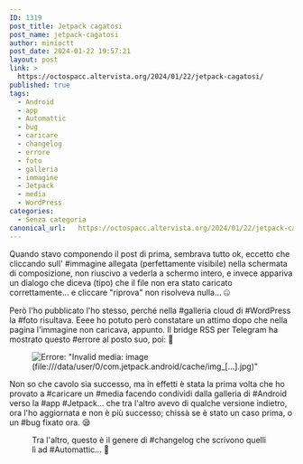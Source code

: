```yaml
---
ID: 1319
post_title: Jetpack cagatosi
post_name: jetpack-cagatosi
author: minioctt
post_date: 2024-01-22 19:57:21
layout: post
link: >
  https://octospacc.altervista.org/2024/01/22/jetpack-cagatosi/
published: true
tags:
  - Android
  - app
  - Automattic
  - bug
  - caricare
  - changelog
  - errore
  - foto
  - galleria
  - immagine
  - Jetpack
  - media
  - WordPress
categories:
  - Senza categoria
canonical_url:   https://octospacc.altervista.org/2024/01/22/jetpack-cagatosi/
---
```

<!-- wp:paragraph -->
<p>Quando stavo componendo il post di prima, sembrava tutto ok, eccetto che cliccando sull' #immagine allegata (perfettamente visibile) nella schermata di composizione, non riuscivo a vederla a schermo intero, e invece appariva un dialogo che diceva (tipo) che il file non era stato caricato correttamente... e cliccare "riprova" non risolveva nulla... 🤐</p>
<!-- /wp:paragraph -->

<!-- wp:paragraph -->
<p>Però l'ho pubblicato l'ho stesso, perché nella #galleria cloud di #WordPress la #foto risultava. Eeee ho potuto però constatare un attimo dopo che nella pagina l'immagine non caricava, appunto. Il bridge RSS per Telegram ha mostrato questo #errore al posto suo, poi: 🥱</p>
<!-- /wp:paragraph -->

<!-- wp:paragraph -->
<p></p>
<!-- /wp:paragraph -->

<!-- wp:image {"id":1315,"sizeSlug":"large","linkDestination":"none"} -->
<figure class="wp-block-image size-large"><img src="{{site.cdnurl}}/assets/uploads/2024/01/screenshot_20240122-1905587628937202399778357.png" alt="Errore: &quot;Invalid media: image (file:///data/user/0/com.jetpack.android/cache/img_[...].jpg)&quot;" class="wp-image-1315"/></figure>
<!-- /wp:image -->

<!-- wp:paragraph -->
<p></p>
<!-- /wp:paragraph -->

<!-- wp:paragraph -->
<p>Non so che cavolo sia successo, ma in effetti è stata la prima volta che ho provato a #caricare un #media facendo condividi dalla galleria di #Android verso la #app #Jetpack... che tra l'altro avevo di qualche versione indietro, ora l'ho aggiornata e non è più successo; chissà se è stato un caso prima, o un #bug fixato ora. 😪</p>
<!-- /wp:paragraph -->

<!-- wp:paragraph -->
<p></p>
<!-- /wp:paragraph -->

<!-- wp:image {"id":1318} -->
<figure class="wp-block-image"><img src="{{site.cdnurl}}/assets/uploads/2024/01/screenshot_20240122-191337604929568230034047-960x943.png" alt="" class="wp-image-1318"/><figcaption class="wp-element-caption">Tra l'altro, questo è il genere di #changelog che scrivono quelli lì ad #Automattic... 🫥</figcaption></figure>
<!-- /wp:image -->